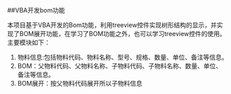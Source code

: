 ##VBA开发bom功能

本项目基于VBA开发的Bom功能，利用treeview控件实现树形结构的显示，并实现了BOM展开功能，在学习了BOM功能之外，也可以学习treeview控件的使用。
主要模块如下：

1. 物料信息:包括物料代码、物料名称、型号、规格、数量、单位、备注等信息。
2. BOM：父物料代码、父物料名称、子物料代码、子物料名称、数量、单位、备注等信息。
3. BOM展开：按父物料代码展开所以子物料信息          
